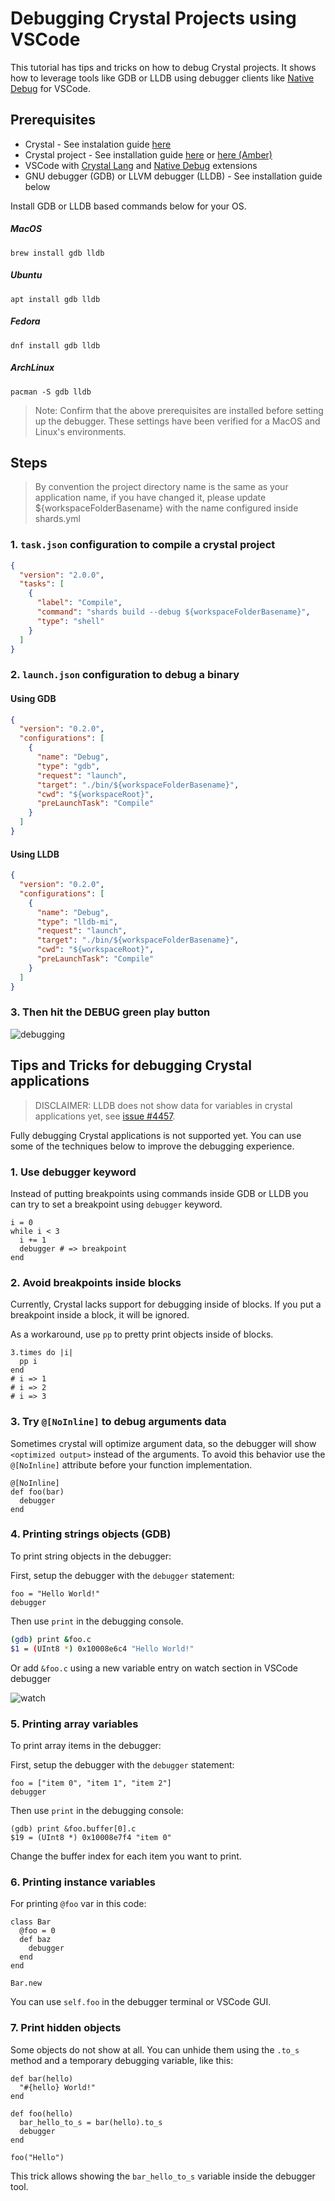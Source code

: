 # Debugging Crystal Projects using VSCode

This tutorial has tips and tricks on how to debug Crystal projects. It shows how to leverage tools like GDB or LLDB using debugger clients like [Native Debug](https://marketplace.visualstudio.com/items?itemName=webfreak.debug) for VSCode.

## Prerequisites

* Crystal - See instalation guide [here](https://crystal-lang.org/docs/installation/)
* Crystal project - See installation guide [here](https://crystal-lang.org/docs/using_the_compiler/#creating-a-project-or-library) or [here (Amber)](/getting-started/Installation/README.md)
* VSCode with [Crystal Lang](https://marketplace.visualstudio.com/items?itemName=faustinoaq.crystal-lang) and [Native Debug](https://marketplace.visualstudio.com/items?itemName=webfreak.debug) extensions
* GNU debugger (GDB) or LLVM debugger (LLDB) - See installation guide below

Install GDB or LLDB based commands below for your OS.

##### MacOS

`brew install gdb lldb`

##### Ubuntu

`apt install gdb lldb`

##### Fedora

`dnf install gdb lldb`

##### ArchLinux

`pacman -S gdb lldb`


> Note: Confirm that the above prerequisites are installed before setting up the debugger. These settings have been verified for a MacOS and Linux's environments.

## Steps

> By convention the project directory name is the same as your application name, if you have changed it, please update ${workspaceFolderBasename} with the name configured inside shards.yml

### 1. `task.json` configuration to compile a crystal project

```json
{
  "version": "2.0.0",
  "tasks": [
    {
      "label": "Compile",
      "command": "shards build --debug ${workspaceFolderBasename}",
      "type": "shell"
    }
  ]
}
```

### 2. `launch.json` configuration to debug a binary

#### Using GDB

```json
{
  "version": "0.2.0",
  "configurations": [
    {
      "name": "Debug",
      "type": "gdb",
      "request": "launch",
      "target": "./bin/${workspaceFolderBasename}",
      "cwd": "${workspaceRoot}",
      "preLaunchTask": "Compile"
    }
  ]
}
```

#### Using LLDB

```json
{
  "version": "0.2.0",
  "configurations": [
    {
      "name": "Debug",
      "type": "lldb-mi",
      "request": "launch",
      "target": "./bin/${workspaceFolderBasename}",
      "cwd": "${workspaceRoot}",
      "preLaunchTask": "Compile"
    }
  ]
}
```

### 3. Then hit the DEBUG green play button

![debugging](https://i.imgur.com/GsGT1h0.png)

## Tips and Tricks for debugging Crystal applications

> DISCLAIMER: LLDB does not show data for variables in crystal applications yet, see [issue #4457](https://github.com/crystal-lang/crystal/issues/4457).

Fully debugging Crystal applications is not supported yet. You can use some of the techniques below to improve the debugging experience.

### 1. Use debugger keyword

Instead of putting breakpoints using commands inside GDB or LLDB you can try to set a breakpoint using `debugger` keyword.

```crystal
i = 0
while i < 3
  i += 1
  debugger # => breakpoint
end
```

### 2. Avoid breakpoints inside blocks

Currently, Crystal lacks support for debugging inside of blocks. If you put a breakpoint inside a block, it will be ignored.

As a workaround, use `pp` to pretty print objects inside of blocks.

```crystal
3.times do |i|
  pp i
end
# i => 1
# i => 2
# i => 3
```

### 3. Try `@[NoInline]` to debug arguments data

Sometimes crystal will optimize argument data, so the debugger will show `<optimized output>` instead of the arguments. To avoid this behavior use the `@[NoInline]` attribute before your function implementation.

```crystal
@[NoInline]
def foo(bar)
  debugger
end
```

### 4. Printing strings objects (GDB)

To print string objects in the debugger:

First, setup the debugger with the `debugger` statement:

```crystal
foo = "Hello World!"
debugger
```

Then use `print` in the debugging console.

```sh
(gdb) print &foo.c
$1 = (UInt8 *) 0x10008e6c4 "Hello World!"
```

Or add `&foo.c` using a new variable entry on watch section in VSCode debugger

![watch](https://i.imgur.com/EpQinL7.png "Using VSCode GUI")

### 5. Printing array variables

To print array items in the debugger:

First, setup the debugger with the `debugger` statement:

```crystal
foo = ["item 0", "item 1", "item 2"]
debugger
```

Then use `print` in the debugging console:

```
(gdb) print &foo.buffer[0].c
$19 = (UInt8 *) 0x10008e7f4 "item 0"
```

Change the buffer index for each item you want to print.


### 6. Printing instance variables

For printing `@foo` var in this code:

```crystal
class Bar
  @foo = 0
  def baz
    debugger
  end
end

Bar.new
```

You can use `self.foo` in the debugger terminal or VSCode GUI.

### 7. Print hidden objects

Some objects do not show at all. You can unhide them using the `.to_s` method and a temporary debugging variable, like this:

```crystal
def bar(hello)
  "#{hello} World!"
end

def foo(hello)
  bar_hello_to_s = bar(hello).to_s
  debugger
end

foo("Hello")
```

This trick allows showing the `bar_hello_to_s` variable inside the debugger tool.
